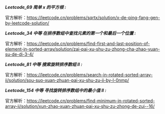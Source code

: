 **_Leetcode_69 简单 x 的平方根 :_**

官方解析：https://leetcode.cn/problems/sqrtx/solution/x-de-ping-fang-gen-by-leetcode-solution/

**_Leetcode_34 中等 在排序数组中查找元素的第一个和最后一个位置 :_**

官方解析：https://leetcode.cn/problems/find-first-and-last-position-of-element-in-sorted-array/solution/zai-pai-xu-shu-zu-zhong-cha-zhao-yuan-su-de-di-3-4/

**_Leetcode_81 中等 搜索旋转排序数组 II :_**

官方解析：https://leetcode.cn/problems/search-in-rotated-sorted-array-ii/solution/sou-suo-xuan-zhuan-pai-xu-shu-zu-ii-by-l-0nmp/

**_Leetcode_154 中等 寻找旋转排序数组中的最小值 II :_**

官方解析：https://leetcode.cn/problems/find-minimum-in-rotated-sorted-array-ii/solution/xun-zhao-xuan-zhuan-pai-xu-shu-zu-zhong-de-zui--16/